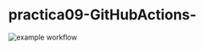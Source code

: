 # practica09-GitHubActions-
![example workflow]([https://github.com/github/docs/actions/workflows/main.yml/badge.svg](https://github.com/igmarco/practica09-GitHubActions/actions/workflows/ci-primer-wf.yml/badge.svg))
